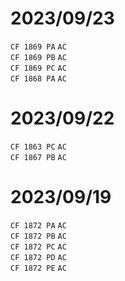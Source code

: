 # 2023/09/23
`CF 1869 PA` `AC`  
`CF 1869 PB` `AC`  
`CF 1869 PC` `AC`  
`CF 1868 PA` `AC`  

# 2023/09/22
`CF 1863 PC` `AC`  
`CF 1867 PB` `AC`  

# 2023/09/19
`CF 1872 PA` `AC`  
`CF 1872 PB` `AC`  
`CF 1872 PC` `AC`  
`CF 1872 PD` `AC`  
`CF 1872 PE` `AC`  